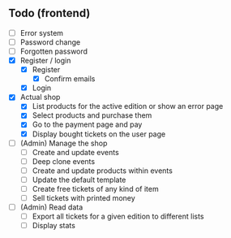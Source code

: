## Todo (frontend)

- [ ] Error system
- [ ] Password change
- [ ] Forgotten password
- [x] Register / login
  - [x] Register
    - [x] Confirm emails
  - [x] Login
- [x] Actual shop
  -  [x] List products for the active edition or show an error page
  -  [x] Select products and purchase them
  -  [x] Go to the payment page and pay
  -  [x] Display bought tickets on the user page
- [ ] (Admin) Manage the shop
  -  [ ] Create and update events
  -  [ ] Deep clone events
  -  [ ] Create and update products within events
  -  [ ] Update the default template
  -  [ ] Create free tickets of any kind of item
  -  [ ] Sell tickets with printed money
- [ ] (Admin) Read data
  -  [ ] Export all tickets for a given edition to different lists
  -  [ ] Display stats 
